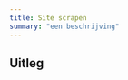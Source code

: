 ```yaml
---
title: Site scrapen
summary: "een beschrijving"
---
```


## Uitleg

<site-scraping></site-scraping>
